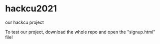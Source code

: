 # hackcu2021
our hackcu project

To test our project, download the whole repo and open the "signup.html" file!
